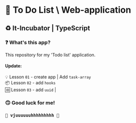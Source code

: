 # 📝 To Do List \ Web-application #
## ♻️ It-Incubator | TypeScript ##
### ❓ What's this app? ###
This repository for my 'Todo list' application. 

#### Update: ####
💡 Lesson `01` - create app | Add `task-array`   
📦 Lesson `02` - add `hooks`  
🆔 Lesson `03` - add `uuid` | 

### 🙃 Good luck for me! ###
### `🚀 vjuuuuuuhhhhhhhhh 🚀` ###
